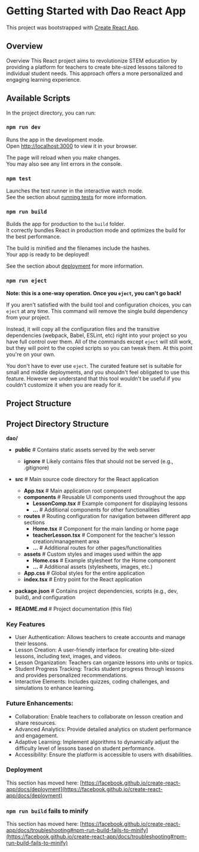 # Getting Started with Dao React App

This project was bootstrapped with [Create React App](https://github.com/facebook/create-react-app).

## Overview

Overview
This React project aims to revolutionize STEM education by providing a platform for teachers to create bite-sized lessons tailored to individual student needs. This approach offers a more personalized and engaging learning experience.

## Available Scripts

In the project directory, you can run:

### `npm run dev`

Runs the app in the development mode.\
Open [http://localhost:3000](http://localhost:3000) to view it in your browser.

The page will reload when you make changes.\
You may also see any lint errors in the console.

### `npm test`

Launches the test runner in the interactive watch mode.\
See the section about [running tests](https://facebook.github.io/create-react-app/docs/running-tests) for more information.

### `npm run build`

Builds the app for production to the `build` folder.\
It correctly bundles React in production mode and optimizes the build for the best performance.

The build is minified and the filenames include the hashes.\
Your app is ready to be deployed!

See the section about [deployment](https://facebook.github.io/create-react-app/docs/deployment) for more information.

### `npm run eject`

**Note: this is a one-way operation. Once you `eject`, you can't go back!**

If you aren't satisfied with the build tool and configuration choices, you can `eject` at any time. This command will remove the single build dependency from your project.

Instead, it will copy all the configuration files and the transitive dependencies (webpack, Babel, ESLint, etc) right into your project so you have full control over them. All of the commands except `eject` will still work, but they will point to the copied scripts so you can tweak them. At this point you're on your own.

You don't have to ever use `eject`. The curated feature set is suitable for small and middle deployments, and you shouldn't feel obligated to use this feature. However we understand that this tool wouldn't be useful if you couldn't customize it when you are ready for it.

## Project Structure

## Project Directory Structure

**dao/**

* **public**  # Contains static assets served by the web server
    * **ignore**  # Likely contains files that should not be served (e.g., .gitignore)

* **src**          # Main source code directory for the React application
    * **App.tsx**  # Main application root component
    * **components**   # Reusable UI components used throughout the app
        * **LessonComp.tsx**  # Example component for displaying lessons
        * **...**   # Additional components for other functionalities
    * **routes**     # Routing configuration for navigation between different app sections
        * **Home.tsx**    # Component for the main landing or home page
        * **teacherLesson.tsx**  # Component for the teacher's lesson creation/management area
        * **...**         # Additional routes for other pages/functionalities
    * **assets**      # Custom styles and images used within the app
        * **Home.css**  # Example stylesheet for the Home component
        * **...**       # Additional assets (stylesheets, images, etc.)
    * **App.css**    # Global styles for the entire application
    * **index.tsx**  # Entry point for the React application

* **package.json**  # Contains project dependencies, scripts (e.g., dev, build), and configuration

* **README.md**    # Project documentation (this file)

### Key Features

* User Authentication: Allows teachers to create accounts and manage their lessons.
* Lesson Creation: A user-friendly interface for creating bite-sized lessons, including text, images, and videos.
* Lesson Organization: Teachers can organize lessons into units or topics.
* Student Progress Tracking: Tracks student progress through lessons and provides personalized recommendations.
* Interactive Elements: Includes quizzes, coding challenges, and simulations to enhance learning.

### Future Enhancements:

* Collaboration: Enable teachers to collaborate on lesson creation and share resources.
* Advanced Analytics: Provide detailed analytics on student performance and engagement.
* Adaptive Learning: Implement algorithms to dynamically adjust the difficulty level of lessons based on student performance.
* Accessibility: Ensure the platform is accessible to users with disabilities.

### Deployment

This section has moved here: [https://facebook.github.io/create-react-app/docs/deployment](https://facebook.github.io/create-react-app/docs/deployment)

### `npm run build` fails to minify

This section has moved here: [https://facebook.github.io/create-react-app/docs/troubleshooting#npm-run-build-fails-to-minify](https://facebook.github.io/create-react-app/docs/troubleshooting#npm-run-build-fails-to-minify)
